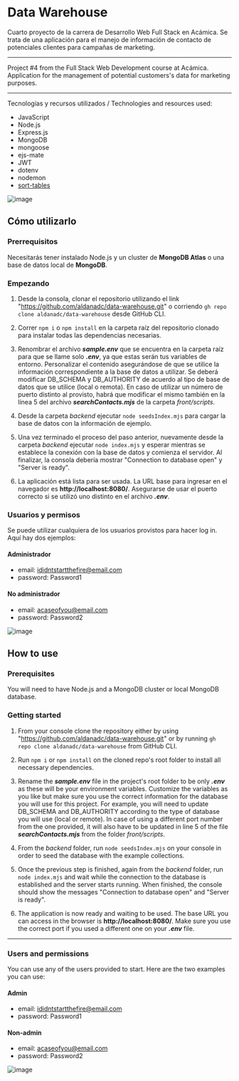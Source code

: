 
# Data Warehouse


Cuarto proyecto de la carrera de Desarrollo Web Full Stack en Acámica. Se trata de una aplicación para el manejo de información de contacto de potenciales clientes para campañas de marketing.

---

Project #4 from the Full Stack Web Development course at Acámica. Application for the management of potential customers's data for marketing purposes.

---

Tecnologías y recursos utilizados / Technologies and resources used:

* JavaScript
* Node.js
* Express.js
* MongoDB
* mongoose
* ejs-mate
* JWT
* dotenv
* nodemon
* [sort-tables](https://github.com/stationer/SortTable)


![image](https://user-images.githubusercontent.com/75340355/120859230-4c22a700-c55a-11eb-81c8-57ef271ae508.png)

## Cómo utilizarlo 

### Prerrequisitos
Necesitarás tener instalado Node.js y un cluster de **MongoDB Atlas** o una base de datos local de **MongoDB**.

### Empezando

1. Desde la consola, clonar el repositorio utilizando el link "https://github.com/aldanadc/data-warehouse.git" o corriendo `gh repo clone aldanadc/data-warehouse` desde GitHub CLI.

2. Correr `npm i` o `npm install` en la carpeta raíz del repositorio clonado para instalar todas las dependencias necesarias.

3. Renombrar el archivo **_sample.env_** que se encuentra en la carpeta raíz para que se llame solo **_.env_**, ya que estas serán tus variables de entorno. Personalizar el contenido asegurándose de que se utilice la información correspondiente a la base de datos a utilizar. Se deberá modificar DB_SCHEMA y DB_AUTHORITY de acuerdo al tipo de base de datos que se utilice (local o remota). En caso de utilizar un número de puerto distinto al provisto, habrá que modificar el mismo también en la línea 5 del archivo **_searchContacts.mjs_** de la carpeta _front/scripts_.

4. Desde la carpeta _backend_ ejecutar `node seedsIndex.mjs` para cargar la base de datos con la información de ejemplo. 

5. Una vez terminado el proceso del paso anterior, nuevamente desde la carpeta _backend_ ejecutar `node index.mjs` y esperar mientras se establece la conexión con la base de datos y comienza el servidor. Al finalizar, la consola debería mostrar "Connection to database open" y "Server is ready".

6. La aplicación está lista para ser usada. La URL base para ingresar en el navegador es **http://localhost:8080/**. Asegurarse de usar el puerto correcto si se utilizó uno distinto en el archivo **_.env_**.

### Usuarios y permisos
Se puede utilizar cualquiera de los usuarios provistos para hacer log in. Aquí hay dos ejemplos:
#### Administrador
- email: ididntstartthefire@email.com
- password: Password1

#### No administrador
- email: acaseofyou@email.com
- password: Password2


![image](https://user-images.githubusercontent.com/75340355/120859230-4c22a700-c55a-11eb-81c8-57ef271ae508.png)


## How to use

### Prerequisites
You will need to have Node.js and a MongoDB cluster or local MongoDB database.

### Getting started

1. From your console clone the repository either by using "https://github.com/aldanadc/data-warehouse.git" or by running `gh repo clone aldanadc/data-warehouse` from GitHub CLI.

2. Run `npm i` or `npm install` on the cloned repo's root folder to install all necessary dependencies.

3. Rename the **_sample.env_** file in the project's root folder to be only **_.env_** as these will be your environment variables. Customize the variables as you like but make sure you use the correct information for the database you will use for this project. For example, you will need to update DB_SCHEMA and DB_AUTHORITY according to the type of database you will use (local or remote). In case of using a different port number from the one provided, it will also have to be updated in line 5 of the file **_searchContacts.mjs_** from the folder _front/scripts_.

4. From the _backend_ folder, run `node seedsIndex.mjs` on your console in order to seed the database with the example collections.

5. Once the previous step is finished, again from the _backend_ folder, run `node index.mjs` and wait while the connection to the database is established and the server starts running. When finished, the console should show the messages "Connection to database open" and "Server is ready".

6. The application is now ready and waiting to be used. The base URL you can access in the browser is **http://localhost:8080/**. Make sure you use the correct port if you used a different one on your **_.env_** file.

---

### Users and permissions
You can use any of the users provided to start. Here are the two examples you can use: 

#### Admin
- email: ididntstartthefire@email.com
- password: Password1

#### Non-admin
- email: acaseofyou@email.com
- password: Password2


![image](https://user-images.githubusercontent.com/75340355/120859230-4c22a700-c55a-11eb-81c8-57ef271ae508.png)



